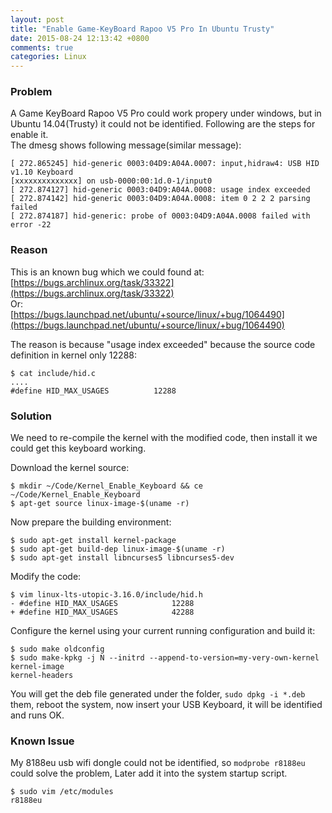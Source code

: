 ```yaml
---
layout: post
title: "Enable Game-KeyBoard Rapoo V5 Pro In Ubuntu Trusty"
date: 2015-08-24 12:13:42 +0800
comments: true
categories: Linux
---
```

### Problem
A Game KeyBoard Rapoo V5 Pro could work propery under windows, but in
Ubuntu 14.04(Trusty) it could not be identified. Following are the steps for enable it.     
The dmesg shows following message(similar message):    

```
[ 272.865245] hid-generic 0003:04D9:A04A.0007: input,hidraw4: USB HID v1.10 Keyboard
[xxxxxxxxxxxxxx] on usb-0000:00:1d.0-1/input0
[ 272.874127] hid-generic 0003:04D9:A04A.0008: usage index exceeded
[ 272.874142] hid-generic 0003:04D9:A04A.0008: item 0 2 2 2 parsing failed
[ 272.874187] hid-generic: probe of 0003:04D9:A04A.0008 failed with error -22
```

### Reason
This is an known bug which we could found at:  
[https://bugs.archlinux.org/task/33322](https://bugs.archlinux.org/task/33322)     
Or:    
[https://bugs.launchpad.net/ubuntu/+source/linux/+bug/1064490](https://bugs.launchpad.net/ubuntu/+source/linux/+bug/1064490)    

The reason is because "usage index exceeded" because the source code definition in
kernel only 12288:    

```
$ cat include/hid.c
....
#define HID_MAX_USAGES			12288
```

### Solution
We need to re-compile the kernel with the modified code, then install it we could get
this keyboard working.     

Download the kernel source:    

```
$ mkdir ~/Code/Kernel_Enable_Keyboard && ce ~/Code/Kernel_Enable_Keyboard
$ apt-get source linux-image-$(uname -r)
```
Now prepare the building environment:    

```
$ sudo apt-get install kernel-package
$ sudo apt-get build-dep linux-image-$(uname -r)
$ sudo apt-get install libncurses5 libncurses5-dev
```
Modify the code:    

```
$ vim linux-lts-utopic-3.16.0/include/hid.h
- #define HID_MAX_USAGES			12288
+ #define HID_MAX_USAGES			42288
```
Configure the kernel using your current running configuration and build it:     

```
$ sudo make oldconfig
$ sudo make-kpkg -j N --initrd --append-to-version=my-very-own-kernel kernel-image
kernel-headers
```

You will get the deb file generated under the folder, `sudo dpkg -i *.deb` them, reboot
the system, now insert your USB Keyboard, it will be identified and runs OK.     

### Known Issue
My 8188eu usb wifi dongle could not be identified, so `modprobe r8188eu` could solve
the problem, Later add it into the system startup script.   

```
$ sudo vim /etc/modules
r8188eu
```

